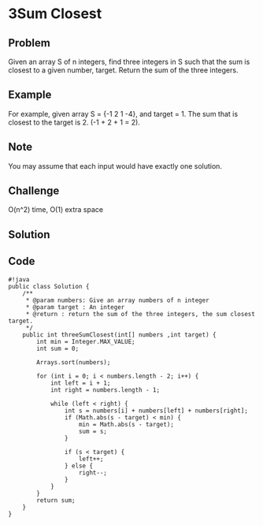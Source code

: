3Sum Closest
============

Problem
-------

Given an array S of n integers, find three integers in S such that the sum is closest to a given number, target. Return the sum of the three integers.

Example
-------

For example, given array S = {-1 2 1 -4}, and target = 1. The sum that is closest to the target is 2. (-1 + 2 + 1 = 2).

Note
---------

You may assume that each input would have exactly one solution.

Challenge
---------

O(n^2) time, O(1) extra space

Solution
--------

Code
----

    #!java
    public class Solution {
        /**
         * @param numbers: Give an array numbers of n integer
         * @param target : An integer
         * @return : return the sum of the three integers, the sum closest target.
         */
        public int threeSumClosest(int[] numbers ,int target) {
            int min = Integer.MAX_VALUE;
            int sum = 0;
            
            Arrays.sort(numbers);
            
            for (int i = 0; i < numbers.length - 2; i++) {
                int left = i + 1;
                int right = numbers.length - 1;
                
                while (left < right) {
                    int s = numbers[i] + numbers[left] + numbers[right];
                    if (Math.abs(s - target) < min) {
                        min = Math.abs(s - target);
                        sum = s;
                    } 
                    
                    if (s < target) {
                        left++;
                    } else {
                        right--;
                    }
                }
            }
            return sum;
        }
    }
